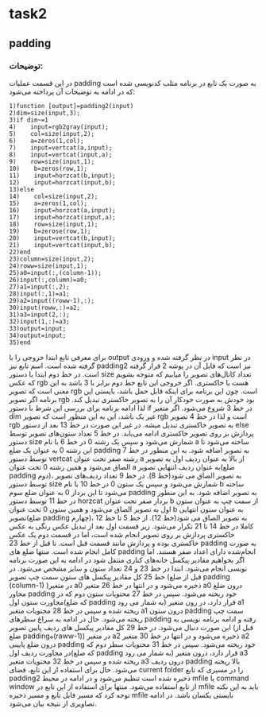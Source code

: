 # task2

## padding

### توضیحات:
در این قسمت عملیات padding به صورت یک تابع در برنامه متلب کدنویسی شده است که در ادامه به توضیحات آن پرداخته می‌شود:

```
1)function [output]=padding2(input)
2)dim=size(input,3);
3)if dim~=1
4)    input=rgb2gray(input);
5)    col=size(input,2);
6)    a=zeros(1,col);
7)    input=vertcat(a,input);
8)    input=vertcat(input,a);
9)    row=size(input,1);
10)    b=zeros(row,1);
11)    input=horzcat(b,input);
12)    input=horzcat(input,b);
13)else
14)    col=size(input,2);
15)    a=zeros(1,col);
16)    input=horzcat(a,input);
17)    input=horzcat(input,a);
18)    row=size(input,1);
19)    b=zerose(row,1);
20)    input=vertcat(b,input);
21)    input=vertcat(input,b);
22)end
23)column=size(input,2);
24)roww=size(input,1);
25)a0=input(:,(column-1));
26)input(:,column)=a0;
27)a1=input(:,2);
28)input(:,1)=a1;
29)a2=input((roww-1),:);
30)input(roww,:)=a2;
31)a3=input(2,:);
32)input(1,:)=a3;
33)output=input;
34)output=input;
35)end
```
برای معرفی تابع ابتدا خروجی را با output در نظر گرفته شده و ورودی input در نظر گرفته شده است. اسم تابع نیز padding2 نیز است که فایل آن در پوشه 2 قرار گرفته است. در خط دوم ابتدا با دستور size تعداد کانال‌های تصویر را میابیم که متوجه بشویم که عکس rgb هست یا خاکستری. اگر خروجی این تابع خط دوم برابر با 3 باشد به این معنی است که تصویر rgb است. چون این برنامه برای اینکه قابل حمل باشد، بایستی این برنامه اگر تصویر rgb بود خودش به صورت خودکار آن را به تصویر خاکستری تبدیل کند. لذا ادامه برنامه برای بررسی این شرط با دستور if در خط 3 شروع می‌شود. اگر متغیر dim غیر یک باشد، این به این منظور است که تصویر rgb است و لذا در خط 4 تصویر rgb به تصویر خاکستری تبدیل میشه. در غیر این صورت در خط 13 بعد از دستور else پردازش بر روی تصویر خاکستری ادامه می‌یابد. در خط 5 تعداد ستون‌های تصویر توسط دستور size شمارش می‌شود و سپس یک رشته 0 در خط 6 با نام a ساخته می‌شود تا این رشته 0 به عنوان یک ضلع padding به تصویر اضافه شود. به این منطور در خط 7 توسط دستور vertcat رشته صفر تحت عنوان a از بالا به عنوان ردیف اول به تصویر الصاق می‌شود و همین رشته 0 تحت عنوان a به عنوان ردیف انتهایی تصویر(ضلع padding دوم)، به تصویر الصاق می شود(خط 8). در خط 9 تعداد ردیف‌های تصویر توسط دستور size شمارش می‌شود و سپس یک ستون 0 در خط 10 با نام b ساخته می‌شود تا این بردار 0 به عنوان  ضلع سوم padding به تصویر اضافه شود. به این منطور در خط 11 توسط دستور horzcat بردار صفر تحت عنوان b از سمت چپ به عنوان ستون اول به تصویر الصاق می‌شود و همین ستون 0 تحت عنوان b به عنوان ستون انتهایی تصویر(ضلع padding چهارم)، به تصویر الصاق می شود(خط 12). از خط 5 تا خط 12 کاملا  در خط 14 تا 21 تکرار می‌شود. زیر قسمت اول بعد از تبدیل عکس رنگی به عکس خاکستری پردازش بر روی تصویر انجام شده است، اما در قسمت دوم یک عکس خاکستری بوده و پردازش مانند قسمت قبل است. تا قبل از خط 23 padding به صورت کامل انجام شده است. منتها ضلع های padding انجام‌شده دارای اعداد صفر هستند. اما اگر بخواهیم مقادیر پیکسل خانه‌های کناری منتقل شود در ادامه به این صورت برنامه نویسی انجام می‌شود. ابتدا در خط 23 و 24 تعداد ستون و سایز مشخص می‌شود. در خط 25 کل مقادیر پیکسل‌ های ستون سمت چپ تصویر (قبل از ضلع padding (column-1) )در متغیر a0 ذخیره می‌شود و در انتها در خط 26 متغیر a0 درون ضلع مجاور padding خود ریخته می‌شود. سپس در خط 27 محتویات ستون دوم که در مجاورت ستون اول(که ضلع padding به شمار می رود) قرار دارد، در رون متغیر a1 ریخته  شده و سپس در خط 28 محتویات متغیر a1 درون ستون padding سمت چپ ریخته می‌شود. حال در ادامه به سراغ سطرهای padding رفته و ادامه برنامه نویسی به این صورت دنبال می‌شود. در خط 29 کل مقادیر پیکسل‌ های ردیف پایین تصویر (قبل از ضلع paddingه(raww-1)) در متغیر a2 ذخیره می‌شود و در انتها در خط 30 متغیر a2 درون ضلع پایینی padding خود ریخته می‌شود. سپس در خط 31 محتویات سطر دوم که در مجاورت ردیف اول(که ضلع padding به شمار می رود) قرار دارد، درون متغیر a3 ریخته  شده و سپس در خط 32 محتویات متغیر a3 درون ردیف padding بالا ریخته می‌شود.  حال برای استفاده از این تابع، فضای current folder را در مسیری که تابع padding2 ذخیره شده است تنظیم می‌شود و در ادامه در محیط mfile یا command window از تابع استفاده می‌شود. منتها برای استفاده از این تابع در mfile باید به این نکته توجه کرد که مسیر فایل تابع و مسیر ذخیره mfile بایستی یکسان باشد. در ادامه تصاویری از نتیجه بیان می‌شود.

